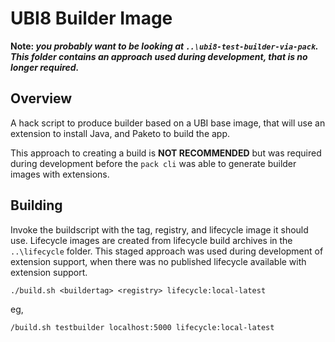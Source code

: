 # UBI8 Builder Image

**Note: _you probably want to be looking at `..\ubi8-test-builder-via-pack`. This folder contains an approach used during development, that is no longer required._**

## Overview
A hack script to produce builder based on a UBI base image, that will use an extension to install Java, and Paketo to build the app.

This approach to creating a build is **NOT RECOMMENDED** but was required during development before the `pack cli` was able to generate builder images with extensions. 

## Building

Invoke the buildscript with the tag, registry, and lifecycle image it should use. 
Lifecycle images are created from lifecycle build archives in the `..\lifecycle` folder. This staged approach was used during development of extension support, when there was no published lifecycle available with extension support.

`./build.sh <buildertag> <registry> lifecycle:local-latest`

eg, 

`/build.sh testbuilder localhost:5000 lifecycle:local-latest`

